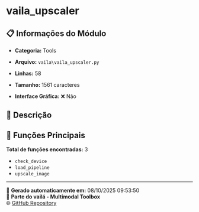 # vaila_upscaler

## 📋 Informações do Módulo

- **Categoria:** Tools
- **Arquivo:** `vaila\vaila_upscaler.py`
- **Linhas:** 58
- **Tamanho:** 1561 caracteres


- **Interface Gráfica:** ❌ Não

## 📖 Descrição



## 🔧 Funções Principais

**Total de funções encontradas:** 3

- `check_device`
- `load_pipeline`
- `upscale_image`




---

📅 **Gerado automaticamente em:** 08/10/2025 09:53:50  
🔗 **Parte do vailá - Multimodal Toolbox**  
🌐 [GitHub Repository](https://github.com/vaila-multimodaltoolbox/vaila)
